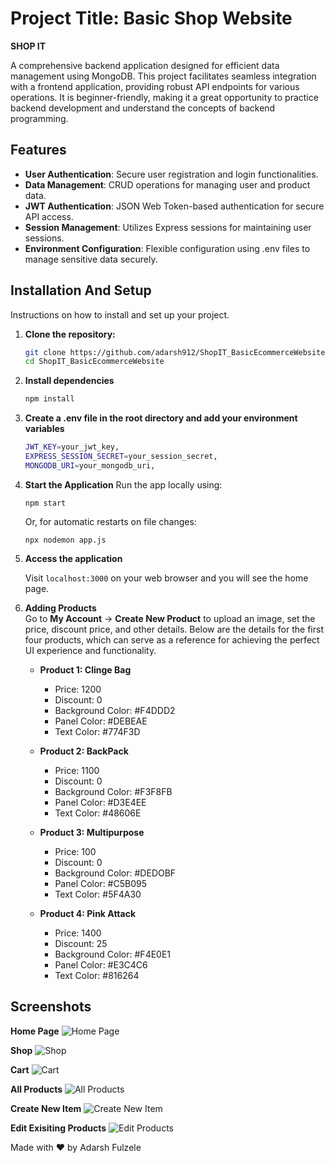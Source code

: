 
# Project Title: Basic Shop Website  
**SHOP IT**

A comprehensive backend application designed for efficient data management using MongoDB. This project facilitates seamless integration with a frontend application, providing robust API endpoints for various operations. It is beginner-friendly, making it a great opportunity to practice backend development and understand the concepts of backend programming.

## Features

- **User Authentication**: Secure user registration and login functionalities.
- **Data Management**: CRUD operations for managing user and product data.
- **JWT Authentication**: JSON Web Token-based authentication for secure API access.
- **Session Management**: Utilizes Express sessions for maintaining user sessions.
- **Environment Configuration**: Flexible configuration using .env files to manage sensitive data securely.


## Installation And Setup

Instructions on how to install and set up your project.

1. **Clone the repository:**
   ```bash
   git clone https://github.com/adarsh912/ShopIT_BasicEcommerceWebsite.git
   cd ShopIT_BasicEcommerceWebsite

2. **Install dependencies**
    ```bash
    npm install

3. **Create a .env file in the root directory and add your environment variables**
    ```bash
    JWT_KEY=your_jwt_key,
    EXPRESS_SESSION_SECRET=your_session_secret,
    MONGODB_URI=your_mongodb_uri,

5. **Start the Application**
   Run the app locally using:

       npm start
    
   Or, for automatic restarts on file changes:

       npx nodemon app.js

6. **Access the application**
      
      Visit `localhost:3000` on your web browser and you will see the home page.

7. **Adding Products**  
Go to **My Account** → **Create New Product** to upload an image, set the price, discount price, and other details. Below are the details for the first four products, which can serve as a reference for achieving the perfect UI experience and functionality.

    - **Product 1: Clinge Bag**
        - Price: 1200
        - Discount: 0
        - Background Color: #F4DDD2
        - Panel Color: #DEBEAE
        - Text Color: #774F3D

    - **Product 2: BackPack**
        - Price: 1100
        - Discount: 0
        - Background Color: #F3F8FB
        - Panel Color: #D3E4EE
        - Text Color: #48606E

    - **Product 3: Multipurpose**
        - Price: 100
        - Discount: 0
        - Background Color: #DEDOBF
        - Panel Color: #C5B095
        - Text Color: #5F4A30

    - **Product 4: Pink Attack**
        - Price: 1400
        - Discount: 25
        - Background Color: #F4E0E1
        - Panel Color: #E3C4C6
        - Text Color: #816264




## Screenshots

**Home Page**
![Home Page](Screenshots/HomePage.png)  

**Shop**
![Shop](Screenshots/Shop.png)  

**Cart**
![Cart](Screenshots/Cart.png)  

**All Products**
![All Products](Screenshots/AllProducts.png)  

**Create New Item**
![Create New Item](Screenshots/CreateNewItem.png)  

**Edit Exisiting Products**
![Edit Products](Screenshots/EditProduct.png)  

<!-- <table>
  <tr>
    <td><img src="Screenshots/LoginAlert.png" /></td>
    <td><img src="Screenshots/NewProductAlert.png"  /></td>
  </tr>
  <tr>
    <td><strong>Login Alert</strong></td>
    <td><strong>New Product Alert</strong></td>
  </tr>
</table> -->

Made with ❤️ by Adarsh Fulzele
